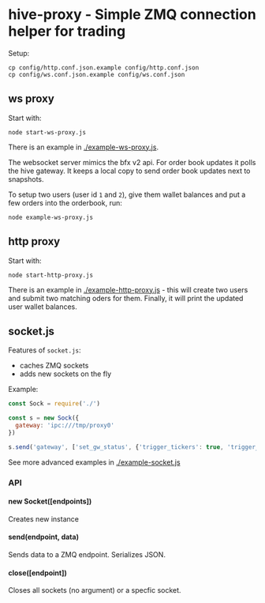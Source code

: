 # hive-proxy - Simple ZMQ connection helper for trading

Setup:

```
cp config/http.conf.json.example config/http.conf.json
cp config/ws.conf.json.example config/ws.conf.json
```

## ws proxy

Start with:

```
node start-ws-proxy.js
```

There is an example in [./example-ws-proxy.js](./example-ws-proxy.js).

The websocket server mimics the bfx v2 api. For order book updates it polls the hive gateway. It keeps a local copy to send order book updates next to snapshots.

To setup two users (user id `1` and `2`), give them wallet balances and put a few orders into the orderbook, run:

```
node example-ws-proxy.js
```


## http proxy

Start with:

```
node start-http-proxy.js
```

There is an example in [./example-http-proxy.js](./example-http-proxy.js) - this will create two users and submit two matching oders for them. Finally, it will print the updated user wallet balances.


## socket.js

Features of `socket.js`:

 - caches ZMQ sockets
 - adds new sockets on the fly

Example:

```js
const Sock = require('./')

const s = new Sock({
  gateway: 'ipc:///tmp/proxy0'
})

s.send('gateway', ['set_gw_status', {'trigger_tickers': true, 'trigger_liq': true}])

```

See more advanced examples in [./example-socket.js](./example-socket.js)


### API

#### new Socket([endpoints])

Creates new instance


#### send(endpoint, data)

Sends data to a ZMQ endpoint. Serializes JSON.

#### close([endpoint])

Closes all sockets (no argument) or a specfic socket.
